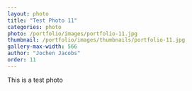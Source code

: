 ```yaml
---
layout: photo
title: "Test Photo 11"
categories: photo
photo: /portfolio/images/portfolio-11.jpg
thumbnail: /portfolio/images/thumbnails/portfolio-11.jpg
gallery-max-width: 566
author: "Jochen Jacobs"
order: 11
---
```


This is a test photo
